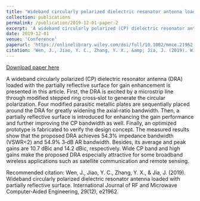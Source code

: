 ```yaml
---
title: "Wideband circularly polarized dielectric resonator antenna loaded with partially reflective surface"
collection: publications
permalink: /publication/2019-12-01-paper-2
excerpt: 'A wideband circularly polarized (CP) dielectric resonator antenna (DRA) loaded with the partially reflective surface for gain enhancement is presented in this article. First, the DRA is excited by a microstrip line through modified stepped ring cross‐slot to generate the circular polarization. Four modified parasitic metallic plates are sequentially placed around the DRA for greatly widening the axial‐ratio bandwidth. Then, a partially reflective surface is introduced for enhancing the gain performance and further improving the CP bandwidth as well. Finally, an optimized prototype is fabricated to verify the design concept. The measured results show that the proposed DRA achieves 54.3% impedance bandwidth (VSWR<2) and 54.9% 3‐dB AR bandwidth. Besides, its average and peak gains are 10.7 dBic and 14.2 dBic, respectively. Wide CP band and high gains make the proposed DRA especially attractive for some broadband wireless applications such as satellite communication and remote sensing.'
date: 2019-12-01
venue: 'Conference'
paperurl: 'https://onlinelibrary.wiley.com/doi/full/10.1002/mmce.21962'
citation: 'Wen, J., Jiao, Y. C., Zhang, Y. X., &amp; Jia, J. (2019). Wideband circularly polarized dielectric resonator antenna loaded with partially reflective surface. International Journal of RF and Microwave Computer‐Aided Engineering, 29(12), e21962.'
---
```


<a href='https://onlinelibrary.wiley.com/doi/full/10.1002/mmce.21962'>Download paper here</a>

A wideband circularly polarized (CP) dielectric resonator antenna (DRA) loaded with the partially reflective surface for gain enhancement is presented in this article. First, the DRA is excited by a microstrip line through modified stepped ring cross‐slot to generate the circular polarization. Four modified parasitic metallic plates are sequentially placed around the DRA for greatly widening the axial‐ratio bandwidth. Then, a partially reflective surface is introduced for enhancing the gain performance and further improving the CP bandwidth as well. Finally, an optimized prototype is fabricated to verify the design concept. The measured results show that the proposed DRA achieves 54.3% impedance bandwidth (VSWR<2) and 54.9% 3‐dB AR bandwidth. Besides, its average and peak gains are 10.7 dBic and 14.2 dBic, respectively. Wide CP band and high gains make the proposed DRA especially attractive for some broadband wireless applications such as satellite communication and remote sensing.

Recommended citation: Wen, J., Jiao, Y. C., Zhang, Y. X., & Jia, J. (2019). Wideband circularly polarized dielectric resonator antenna loaded with partially reflective surface. International Journal of RF and Microwave Computer‐Aided Engineering, 29(12), e21962.
